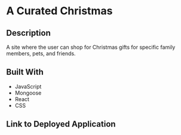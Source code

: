 # A Curated Christmas

## Description
A site where the user can shop for Christmas gifts for specific family members, pets, and friends. 

## Built With
* JavaScript
* Mongoose
* React
* CSS

## Link to Deployed Application
